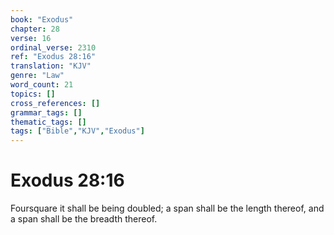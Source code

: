 ```yaml
---
book: "Exodus"
chapter: 28
verse: 16
ordinal_verse: 2310
ref: "Exodus 28:16"
translation: "KJV"
genre: "Law"
word_count: 21
topics: []
cross_references: []
grammar_tags: []
thematic_tags: []
tags: ["Bible","KJV","Exodus"]
---
```


# Exodus 28:16

Foursquare it shall be being doubled; a span shall be the length thereof, and a span shall be the breadth thereof.
